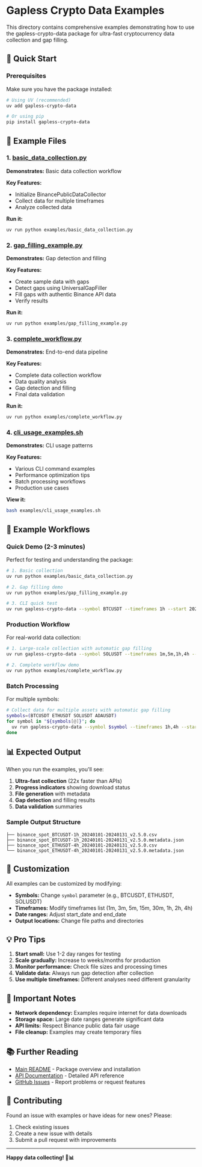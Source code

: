 # Gapless Crypto Data Examples

This directory contains comprehensive examples demonstrating how to use the gapless-crypto-data package for ultra-fast cryptocurrency data collection and gap filling.

## 🚀 Quick Start

### Prerequisites

Make sure you have the package installed:

```bash
# Using UV (recommended)
uv add gapless-crypto-data

# Or using pip
pip install gapless-crypto-data
```

## 📁 Example Files

### 1. [basic_data_collection.py](basic_data_collection.py)
**Demonstrates:** Basic data collection workflow

**Key Features:**
- Initialize BinancePublicDataCollector
- Collect data for multiple timeframes
- Analyze collected data

**Run it:**
```bash
uv run python examples/basic_data_collection.py
```

### 2. [gap_filling_example.py](gap_filling_example.py)
**Demonstrates:** Gap detection and filling

**Key Features:**
- Create sample data with gaps
- Detect gaps using UniversalGapFiller
- Fill gaps with authentic Binance API data
- Verify results

**Run it:**
```bash
uv run python examples/gap_filling_example.py
```

### 3. [complete_workflow.py](complete_workflow.py)
**Demonstrates:** End-to-end data pipeline

**Key Features:**
- Complete data collection workflow
- Data quality analysis
- Gap detection and filling
- Final data validation

**Run it:**
```bash
uv run python examples/complete_workflow.py
```

### 4. [cli_usage_examples.sh](cli_usage_examples.sh)
**Demonstrates:** CLI usage patterns

**Key Features:**
- Various CLI command examples
- Performance optimization tips
- Batch processing workflows
- Production use cases

**View it:**
```bash
bash examples/cli_usage_examples.sh
```

## 🎯 Example Workflows

### Quick Demo (2-3 minutes)
Perfect for testing and understanding the package:

```bash
# 1. Basic collection
uv run python examples/basic_data_collection.py

# 2. Gap filling demo
uv run python examples/gap_filling_example.py

# 3. CLI quick test
uv run gapless-crypto-data --symbol BTCUSDT --timeframes 1h --start 2024-01-01 --end 2024-01-02
```

### Production Workflow
For real-world data collection:

```bash
# 1. Large-scale collection with automatic gap filling
uv run gapless-crypto-data --symbol SOLUSDT --timeframes 1m,5m,1h,4h --start 2023-01-01 --end 2023-12-31

# 2. Complete workflow demo
uv run python examples/complete_workflow.py
```

### Batch Processing
For multiple symbols:

```bash
# Collect data for multiple assets with automatic gap filling
symbols=(BTCUSDT ETHUSDT SOLUSDT ADAUSDT)
for symbol in "${symbols[@]}"; do
  uv run gapless-crypto-data --symbol $symbol --timeframes 1h,4h --start 2024-01-01 --end 2024-01-31
done
```

## 📊 Expected Output

When you run the examples, you'll see:

1. **Ultra-fast collection** (22x faster than APIs)
2. **Progress indicators** showing download status
3. **File generation** with metadata
4. **Gap detection** and filling results
5. **Data validation** summaries

### Sample Output Structure
```
├── binance_spot_BTCUSDT-1h_20240101-20240131_v2.5.0.csv
├── binance_spot_BTCUSDT-1h_20240101-20240131_v2.5.0.metadata.json
├── binance_spot_ETHUSDT-4h_20240101-20240131_v2.5.0.csv
└── binance_spot_ETHUSDT-4h_20240101-20240131_v2.5.0.metadata.json
```

## 🔧 Customization

All examples can be customized by modifying:

- **Symbols:** Change `symbol` parameter (e.g., BTCUSDT, ETHUSDT, SOLUSDT)
- **Timeframes:** Modify timeframes list (1m, 3m, 5m, 15m, 30m, 1h, 2h, 4h)
- **Date ranges:** Adjust start_date and end_date
- **Output locations:** Change file paths and directories

## 💡 Pro Tips

1. **Start small:** Use 1-2 day ranges for testing
2. **Scale gradually:** Increase to weeks/months for production
3. **Monitor performance:** Check file sizes and processing times
4. **Validate data:** Always run gap detection after collection
5. **Use multiple timeframes:** Different analyses need different granularity

## 🚨 Important Notes

- **Network dependency:** Examples require internet for data downloads
- **Storage space:** Large date ranges generate significant data
- **API limits:** Respect Binance public data fair usage
- **File cleanup:** Examples may create temporary files

## 📚 Further Reading

- [Main README](../README.md) - Package overview and installation
- [API Documentation](../docs/) - Detailed API reference
- [GitHub Issues](https://github.com/Eon-Labs/gapless-crypto-data/issues) - Report problems or request features

## 🤝 Contributing

Found an issue with examples or have ideas for new ones? Please:

1. Check existing issues
2. Create a new issue with details
3. Submit a pull request with improvements

---

**Happy data collecting! 🚀📊**